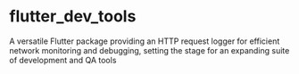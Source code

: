 # flutter_dev_tools

A versatile Flutter package providing an HTTP request logger for efficient network monitoring and debugging, setting the stage for an expanding suite of development and QA tools

